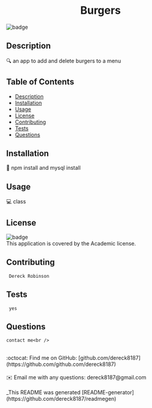 
<h1 align="center">Burgers </h1>
  
![badge](https://img.shields.io/badge/license-Academic-brightgreen)<br />
## Description
🔍 an app to add and delete burgers to a menu
## Table of Contents
- [Description](#description)
- [Installation](#installation)
- [Usage](#usage)
- [License](#license)
- [Contributing](#contributing)
- [Tests](#tests)
- [Questions](#questions)
## Installation
💾 npm install and mysql install
## Usage
💻 class
## License
![badge](https://img.shields.io/badge/license-Academic-brightgreen)
<br />
This application is covered by the Academic license. 
## Contributing
     Dereck Robinson
## Tests
     yes
## Questions
    contact me<br />
<br />
:octocat: Find me on GitHub: [github.com/dereck8187](https://github.com/github.com/dereck8187)<br />
<br />
✉️ Email me with any questions: dereck8187@gmail.com<br /><br />
_This README was generated  [README-generator](https://github.com/dereck8187/readmegen) 